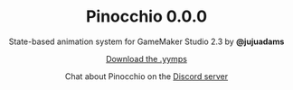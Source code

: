 <h1 align="center">Pinocchio 0.0.0</h1>

<p align="center">State-based animation system for GameMaker Studio 2.3 by <b>@jujuadams</b></p>

<p align="center"><a href="https://github.com/JujuAdams/Pinocchio/releases/">Download the .yymps</a></p>

<p align="center">Chat about Pinocchio on the <a href="https://discord.gg/8krYCqr">Discord server</a></p>

